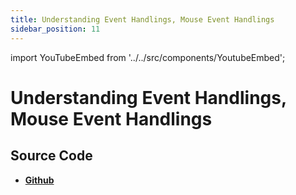 ```yaml
---
title: Understanding Event Handlings, Mouse Event Handlings
sidebar_position: 11
---
```


import YouTubeEmbed from '../../src/components/YoutubeEmbed';

# Understanding Event Handlings, Mouse Event Handlings

<YouTubeEmbed videoId="Pw4nOjP8JUc" />

## Source Code

- [**Github**](https://github.com/isarojdahal/javascript-workshop)
